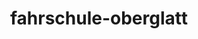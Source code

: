 ---
_schema: default
title: fahrschule-oberglatt
seo:
  description: "Fahrschule Loyal in Oberglatt: Unsere erfahrenen Fahrlehrer:innen begleiten dich über alle Hürden bis zum Führerschein. ►"
  title: Fahrschule Loyal Oberglatt für Auto, Bus, Lastwagen und Anhänger
  keywords:
    - fahrlehrer oberglatt
    - fahrschule oberglatt
    - fahrschulen oberglatt
  openGraph:
    title: Fahrschule Loyal Oberglatt für Auto, Bus, Lastwagen und Anhänger
    description: "Fahrschule Loyal in Oberglatt: Unsere erfahrenen Fahrlehrer:innen begleiten dich über alle Hürden bis zum Führerschein. ►"
    url: https://www.fahrschuleloyal.ch/fahrschule-oberglatt
    type: website
    images:
      url: https://www.fahrschuleloyal.ch/loyal.logo.cdr.svg
  canonical: https://www.fahrschuleloyal.ch/fahrschule-oberglatt
  metadatabase: https://www.fahrschuleloyal.ch/fahrschule-oberglatt
seo_blocks:
  category: "Fahrschule Oberglatt"
  data:
    image:
      image_path: "/close-up-view-driving-instructor-holding-checklist-while-background-female-student-steering-driving-car_shrink.webp"
      alt_text: "traffic cones line up along sunlit asphalt road"
    upperparagraph: "Willkommen bei der Fahrschule Loyal in Oberglatt! Unsere erfahrenen Fahrlehrer:innen bringen dich sicher und stressfrei durch die Fahrausbildung. Egal, ob du gerade erst anfängst oder bereits erste Erfahrungen gesammelt hast – wir machen dich fit für den Strassenverkehr. Zahlreiche Fahrschüler:innen aus Oberglatt haben mit uns ihren Führerausweis erfolgreich erhalten."
    lowerparagraph: ""
  sections:
    - title: "Fahrstunden in Oberglatt – schon ab 59.-!"
      text: "Starte deine Fahrausbildung mit einer unverbindlichen Probestunde ab 59 Schweizer Franken und gewinne einen ersten Eindruck von unserer Fahrschule. Unsere erfahrenen Fahrlehrer:innen begleiten dich mit Geduld und Kompetenz durch die ersten Schritte. Wir legen grossen Wert darauf, dass du dich von Anfang an sicher und gut aufgehoben fühlst."
    - title: "Fahrschule Loyal in Oberglatt – individuell und kompetent"
      text: "Unsere Ausbildung ist flexibel und wird individuell auf deine Bedürfnisse zugeschnitten, um dir die bestmögliche Lernerfahrung zu bieten. Wir unterstützen dich bei der Theorie und Praxis und bereiten dich optimal auf die Fahrprüfung vor. Mit modernen Methoden und einer persönlichen Betreuung sorgen wir dafür, dass du sicher und selbstbewusst auf den Strassen unterwegs bist."
    - title: "Jetzt deine Fahrausbildung starten!"
      text: "Melde dich noch heute online oder telefonisch an und beginne deine Reise zum Führerschein mit der Fahrschule Loyal in Oberglatt. Unser engagiertes Team steht dir bei allen Fragen zur Verfügung und unterstützt dich auf jedem Schritt deiner Ausbildung. Erlebe, wie wir dir mit unserer Erfahrung und Leidenschaft helfen, deine Fahrprüfung erfolgreich zu meistern."
contact_block:
  questionText: "Hast du Fragen oder benötigst du weitere Informationen?"
  welcomeText: "Wir freuen uns auf deine Kontaktaufnahme."
  phone: "+41 78 800 90 91"
  mail: "info@fahrschuleloyal.ch"
---